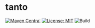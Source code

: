 # tanto
[![Maven Central](https://img.shields.io/maven-central/v/io.github.kdk96/tanto)](https://bintray.com/kdk96/maven/tanto/_latestVersion)
[![License: MIT](https://img.shields.io/badge/License-MIT-yellow.svg)](https://opensource.org/licenses/MIT)
![Build](https://github.com/kdk96/tanto/workflows/Build/badge.svg)
